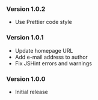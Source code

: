 ### Version 1.0.2

- Use Prettier code style

### Version 1.0.1

- Update homepage URL
- Add e-mail address to author
- Fix JSHint errors and warnings

### Version 1.0.0

- Initial release
